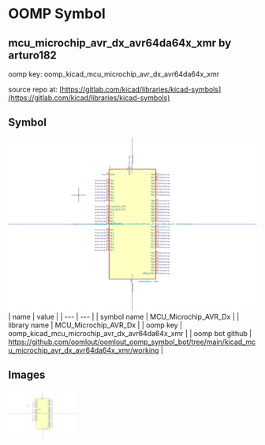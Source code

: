 # OOMP Symbol  
## mcu_microchip_avr_dx_avr64da64x_xmr  by arturo182  
  
oomp key: oomp_kicad_mcu_microchip_avr_dx_avr64da64x_xmr  
  
source repo at: [https://gitlab.com/kicad/libraries/kicad-symbols](https://gitlab.com/kicad/libraries/kicad-symbols)  
## Symbol  
  
[![working.png](working_600.png)](working.png)  
| name | value | 
| --- | --- | 
| symbol name | MCU_Microchip_AVR_Dx | 
| library name | MCU_Microchip_AVR_Dx | 
| oomp key | oomp_kicad_mcu_microchip_avr_dx_avr64da64x_xmr | 
| oomp bot github | https://github.com/oomlout/oomlout_oomp_symbol_bot/tree/main/kicad_mcu_microchip_avr_dx_avr64da64x_xmr/working | 
## Images  
  
[![working.png](working_140.png)](working.png)  
